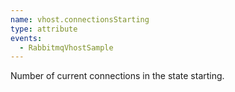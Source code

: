 ```yaml
---
name: vhost.connectionsStarting
type: attribute
events:
  - RabbitmqVhostSample
---
```


Number of current connections in the state starting.